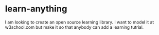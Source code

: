 # learn-anything
I am looking to create an open source learning library. I want to model it at w3school.com but make it so that anybody can add a learning tutrial. 
